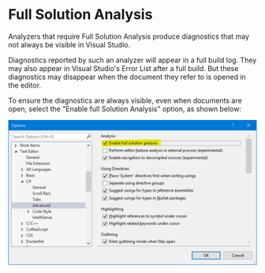 # Full Solution Analysis

Analyzers that require Full Solution Analysis produce diagnostics that may not always be visible in Visual Studio.

Diagnostics reported by such an analyzer will appear in a full build log. They may also appear in Visual Studio's Error List after a full build. But these diagnostics may disappear when the document they refer to is opened in the editor.

To ensure the diagnostics are always visible, even when documents are open, select the "Enable full Solution Analysis" option, as shown below:

![Visual Studio Options -> Text Editor -> C# -> Advanced -> Enable full solution analysis option](../images/fsa.png)
